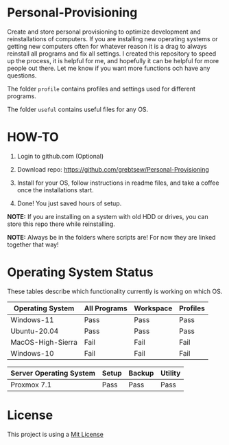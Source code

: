 # Personal-Provisioning
 Create and store personal provisioning to optimize development and reinstallations of computers.
 If you are installing new operating systems or getting new computers often for whatever reason it is a drag 
 to always reinstall all programs and fix all settings. I created this repository to speed up the process,
 it is helpful for me, and hopefully it can be helpful for more people out there. 
 Let me know if you want more functions och have any questions.

 The folder `profile` contains profiles and settings used for different programs.

 The folder `useful` contains useful files for any OS.

 # HOW-TO

 1. Login to github.com (Optional)

 2. Download repo:
 https://github.com/grebtsew/Personal-Provisioning

 3. Install for your OS, follow instructions in readme files, and take a coffee once the installations start.

 4. Done! You just saved hours of setup.

**NOTE:** If you are installing on a system with old HDD or drives, you can store this repo there while reinstalling.

**NOTE:** Always be in the folders where scripts are! For now they are linked together that way!

 # Operating System Status
These tables describe which functionality currently is working on which OS.

 <table>
   <thead>
      <tr>
         <th>Operating System</th>
         <th>All Programs</th>
         <th>Workspace</th>
         <th>Profiles</th>
      </tr>
   </thead>
   <tbody>
      <tr>
         <td>Windows-11</td>
         <td>Pass</td>
         <td>Pass</td>
         <td>Pass</td>
      </tr>
      <tr>
         <td>Ubuntu-20.04</td>
         <td>Pass</td>
         <td>Pass</td>
         <td>Pass</td>
      </tr>
      <tr>
         <td>MacOS-High-Sierra</td>
         <td>Fail</td>
         <td>Fail</td>
         <td>Fail</td>
      </tr>
      <tr>
         <td>Windows-10</td>
         <td>Fail</td>
         <td>Fail</td>
         <td>Fail</td>
      </tr>
   </tbody>
</table>


 <table>
   <thead>
      <tr>
         <th>Server Operating System</th>
         <th>Setup</th>
         <th>Backup</th>
         <th>Utility</th>
      </tr>
   </thead>
   <tbody>
      <tr>
         <td>Proxmox 7.1</td>
         <td>Pass</td>
         <td>Pass</td>
         <td>Pass</td>
      </tr>

   </tbody>
</table>


# License

This project is using a [Mit License](./LICENSE)